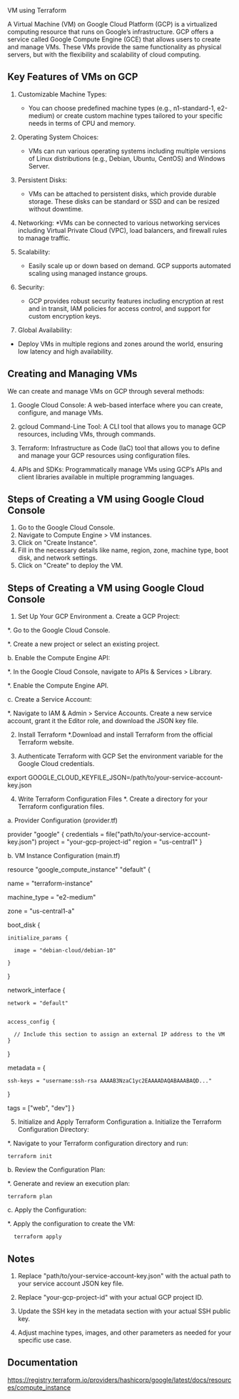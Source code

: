 
VM using Terraform

A Virtual Machine (VM) on Google Cloud Platform (GCP) is a virtualized computing resource that runs on Google’s infrastructure. GCP offers a service called Google Compute Engine (GCE) that allows users to create and manage VMs. These VMs provide the same functionality as physical servers, but with the flexibility and scalability of cloud computing.
## Key Features of VMs on GCP

1. Customizable Machine Types:
   * You can choose predefined machine types (e.g., n1-standard-1, e2-medium) or create custom machine types tailored to your specific needs in terms of CPU and memory.

2. Operating System Choices:
   * VMs can run various operating systems including multiple versions of Linux distributions (e.g., Debian, Ubuntu, CentOS) and Windows Server.

3. Persistent Disks:
   * VMs can be attached to persistent disks, which provide durable storage. These disks can be standard or SSD and can be resized without downtime.

4. Networking:
   *VMs can be connected to various networking services including Virtual Private Cloud (VPC), load balancers, and firewall rules to manage traffic.

5. Scalability:
   * Easily scale up or down based on demand. GCP supports automated scaling using managed instance groups.

6. Security:
   * GCP provides robust security features including encryption at rest and in transit, IAM policies for access control, and support for custom encryption keys.

7. Global Availability:
  * Deploy VMs in multiple regions and zones around the world, ensuring low latency and high availability.
## Creating and Managing VMs

We can create and manage VMs on GCP through several methods:

1. Google Cloud Console: 
   A web-based interface where you can create, configure, and manage VMs.

2. gcloud Command-Line Tool: 
   A CLI tool that allows you to manage GCP resources, including VMs, through commands.

3. Terraform:
   Infrastructure as Code (IaC) tool that allows you to define and manage your GCP resources using configuration files.

4. APIs and SDKs:
   Programmatically manage VMs using GCP’s APIs and client libraries available in multiple programming languages.



## Steps of Creating a VM using Google Cloud Console

1. Go to the Google Cloud Console.
2. Navigate to Compute Engine > VM instances.
3. Click on "Create Instance".
4. Fill in the necessary details like name, region, zone, machine type, boot disk, and network settings.
5. Click on "Create" to deploy the VM.
## Steps of Creating a VM using Google Cloud Console

1. Set Up Your GCP Environment
   a. Create a GCP Project:

 *. Go to the Google Cloud Console.

 *. Create a new project or select an existing project. 

   b. Enable the Compute Engine API:

   *. In the Google Cloud Console, navigate to APIs & Services > Library.

*. Enable the Compute Engine API.

   c. Create a Service Account:

*. Navigate to IAM & Admin > Service Accounts.
Create a new service account, grant it the Editor role, and download the JSON key file.

2. Install Terraform
*.Download and install Terraform from the official Terraform website.

3. Authenticate Terraform with GCP
Set the environment variable for the Google Cloud credentials.

export GOOGLE_CLOUD_KEYFILE_JSON=/path/to/your-service-account-key.json

4. Write Terraform Configuration Files
 *. Create a directory for your Terraform configuration files.
 
 a. Provider Configuration (provider.tf)

 provider "google" {
  credentials = file("path/to/your-service-account-key.json")
  project     = "your-gcp-project-id"
  region      = "us-central1"
}

b. VM Instance Configuration (main.tf)

 resource "google_compute_instance" "default" {

  name         = "terraform-instance"

  machine_type = "e2-medium"

  zone         = "us-central1-a"

  boot_disk {

    initialize_params {

      image = "debian-cloud/debian-10"

    }

  }

  network_interface {

    network = "default"


    access_config {

      // Include this section to assign an external IP address to the VM
    }
  }

  metadata = {

    ssh-keys = "username:ssh-rsa AAAAB3NzaC1yc2EAAAADAQABAAABAQD..."
  }

  tags = ["web", "dev"]
}

5. Initialize and Apply Terraform Configuration
  a. Initialize the Terraform Configuration Directory:

 *. Navigate to your Terraform configuration directory and run:

    terraform init

  b. Review the Configuration Plan:   

 *. Generate and review an execution plan:

    terraform plan

 c. Apply the Configuration:
 
   *. Apply the configuration to create the VM:

      terraform apply





## Notes

1. Replace "path/to/your-service-account-key.json" with the actual path to your service account JSON key file.

2. Replace "your-gcp-project-id" with your actual GCP project ID.

3. Update the SSH key in the metadata section with your actual SSH public key.

4. Adjust machine types, images, and other parameters as needed for your specific use case.

## Documentation

https://registry.terraform.io/providers/hashicorp/google/latest/docs/resources/compute_instance